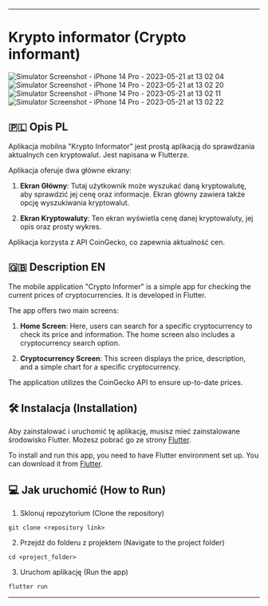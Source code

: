 
---
# Krypto informator (Crypto informant)

![Simulator Screenshot - iPhone 14 Pro - 2023-05-21 at 13 02 04](https://github.com/blaszkaaa/crypto_api/assets/58654924/ed4448b9-357b-40ab-8c72-76216a179c5b)
![Simulator Screenshot - iPhone 14 Pro - 2023-05-21 at 13 02 20](https://github.com/blaszkaaa/crypto_api/assets/58654924/163faf13-bb12-46a3-995c-5e43de1c31c8)
![Simulator Screenshot - iPhone 14 Pro - 2023-05-21 at 13 02 11](https://github.com/blaszkaaa/crypto_api/assets/58654924/7666fec4-7818-4b57-98e6-e2ee6971d32f)
![Simulator Screenshot - iPhone 14 Pro - 2023-05-21 at 13 02 22](https://github.com/blaszkaaa/crypto_api/assets/58654924/dc9bcf5b-4f0d-4e9e-acc4-ef6a236b9df6)


## 🇵🇱 Opis PL
Aplikacja mobilna "Krypto Informator" jest prostą aplikacją do sprawdzania aktualnych cen kryptowalut. Jest napisana w Flutterze.

Aplikacja oferuje dwa główne ekrany:

1. **Ekran Główny**: Tutaj użytkownik może wyszukać daną kryptowalutę, aby sprawdzić jej cenę oraz informacje. Ekran główny zawiera także opcję wyszukiwania kryptowalut.

2. **Ekran Kryptowaluty**: Ten ekran wyświetla cenę danej kryptowaluty, jej opis oraz prosty wykres.

Aplikacja korzysta z API CoinGecko, co zapewnia aktualność cen.

## 🇬🇧 Description EN

The mobile application "Crypto Informer" is a simple app for checking the current prices of cryptocurrencies. It is developed in Flutter.

The app offers two main screens:

1. **Home Screen**: Here, users can search for a specific cryptocurrency to check its price and information. The home screen also includes a cryptocurrency search option.

2. **Cryptocurrency Screen**: This screen displays the price, description, and a simple chart for a specific cryptocurrency.

The application utilizes the CoinGecko API to ensure up-to-date prices.
## 🛠 Instalacja (Installation)

Aby zainstalować i uruchomić tę aplikację, musisz mieć zainstalowane środowisko Flutter. Możesz pobrać go ze strony [Flutter](https://flutter.dev/).

To install and run this app, you need to have Flutter environment set up. You can download it from [Flutter](https://flutter.dev/).

## 💻 Jak uruchomić (How to Run)

1. Sklonuj repozytorium (Clone the repository)

```
git clone <repository link>
```

2. Przejdź do folderu z projektem (Navigate to the project folder)

```
cd <project_folder>
```

3. Uruchom aplikację (Run the app)

```
flutter run
```
---
